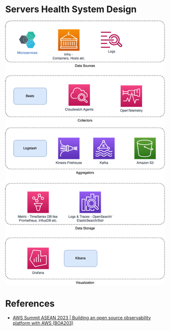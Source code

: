 # Servers Health System Design 

![](../../12_Observability/ServersHealthObervabilityHLD.png)

# References
- [AWS Summit ASEAN 2023 | Building an open source observability platform with AWS (BOA203)](https://www.youtube.com/watch?v=YyG9aQSsWFk)